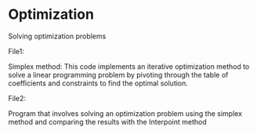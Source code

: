 # Optimization
Solving optimization problems

File1:

Simplex method: This code implements an iterative optimization method to solve a linear programming problem 
by pivoting through the table of coefficients and constraints to find the optimal solution.

File2:

Program that involves solving an optimization problem using the simplex method and comparing the results with the Interpoint method
